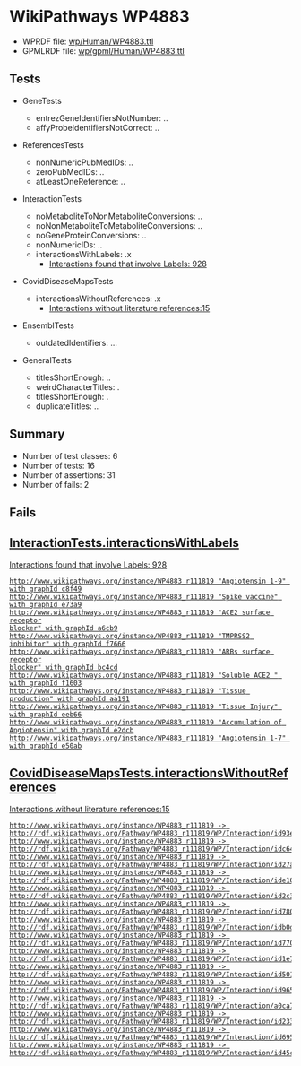 # WikiPathways WP4883

* WPRDF file: [wp/Human/WP4883.ttl](../wp/Human/WP4883.ttl)
* GPMLRDF file: [wp/gpml/Human/WP4883.ttl](../wp/gpml/Human/WP4883.ttl)

## Tests

* GeneTests
    * entrezGeneIdentifiersNotNumber: ..
    * affyProbeIdentifiersNotCorrect: ..

* ReferencesTests
    * nonNumericPubMedIDs: ..
    * zeroPubMedIDs: ..
    * atLeastOneReference: ..

* InteractionTests
    * noMetaboliteToNonMetaboliteConversions: ..
    * noNonMetaboliteToMetaboliteConversions: ..
    * noGeneProteinConversions: ..
    * nonNumericIDs: ..
    * interactionsWithLabels: .x
        * [Interactions found that involve Labels: 928](#d45d8cc6)

* CovidDiseaseMapsTests
    * interactionsWithoutReferences: .x
        * [Interactions without literature references:15](#2e295b42)

* EnsemblTests
    * outdatedIdentifiers: ...

* GeneralTests
    * titlesShortEnough: ..
    * weirdCharacterTitles: .
    * titlesShortEnough: .
    * duplicateTitles: ..

## Summary

* Number of test classes: 6
* Number of tests: 16
* Number of assertions: 31
* Number of fails: 2

## Fails

<a href="d45d8cc6" />

## InteractionTests.interactionsWithLabels

Interactions found that involve Labels: 928
```
http://www.wikipathways.org/instance/WP4883_r111819 "Angiotensin 1-9" with graphId c8f49
http://www.wikipathways.org/instance/WP4883_r111819 "Spike vaccine" with graphId e73a9
http://www.wikipathways.org/instance/WP4883_r111819 "ACE2 surface receptor
blocker" with graphId a6cb9
http://www.wikipathways.org/instance/WP4883_r111819 "TMPRSS2 inhibitor" with graphId f7666
http://www.wikipathways.org/instance/WP4883_r111819 "ARBs surface receptor
blocker" with graphId bc4cd
http://www.wikipathways.org/instance/WP4883_r111819 "Soluble ACE2 " with graphId f1603
http://www.wikipathways.org/instance/WP4883_r111819 "Tissue production" with graphId aa191
http://www.wikipathways.org/instance/WP4883_r111819 "Tissue Injury" with graphId eeb66
http://www.wikipathways.org/instance/WP4883_r111819 "Accumulation of Angiotensin" with graphId e2dcb
http://www.wikipathways.org/instance/WP4883_r111819 "Angiotensin 1-7" with graphId e50ab

```
<a href="2e295b42" />

## CovidDiseaseMapsTests.interactionsWithoutReferences

Interactions without literature references:15
```
http://www.wikipathways.org/instance/WP4883_r111819 -> http://rdf.wikipathways.org/Pathway/WP4883_r111819/WP/Interaction/id93eee6dc
http://www.wikipathways.org/instance/WP4883_r111819 -> http://rdf.wikipathways.org/Pathway/WP4883_r111819/WP/Interaction/idc649fb6a
http://www.wikipathways.org/instance/WP4883_r111819 -> http://rdf.wikipathways.org/Pathway/WP4883_r111819/WP/Interaction/id27ade87d
http://www.wikipathways.org/instance/WP4883_r111819 -> http://rdf.wikipathways.org/Pathway/WP4883_r111819/WP/Interaction/ide1074a15
http://www.wikipathways.org/instance/WP4883_r111819 -> http://rdf.wikipathways.org/Pathway/WP4883_r111819/WP/Interaction/id2c3a414b
http://www.wikipathways.org/instance/WP4883_r111819 -> http://rdf.wikipathways.org/Pathway/WP4883_r111819/WP/Interaction/id7806bdcd
http://www.wikipathways.org/instance/WP4883_r111819 -> http://rdf.wikipathways.org/Pathway/WP4883_r111819/WP/Interaction/idb0d71735
http://www.wikipathways.org/instance/WP4883_r111819 -> http://rdf.wikipathways.org/Pathway/WP4883_r111819/WP/Interaction/id770baa8e
http://www.wikipathways.org/instance/WP4883_r111819 -> http://rdf.wikipathways.org/Pathway/WP4883_r111819/WP/Interaction/id1e766a8
http://www.wikipathways.org/instance/WP4883_r111819 -> http://rdf.wikipathways.org/Pathway/WP4883_r111819/WP/Interaction/id501a4bdc
http://www.wikipathways.org/instance/WP4883_r111819 -> http://rdf.wikipathways.org/Pathway/WP4883_r111819/WP/Interaction/id965b8019
http://www.wikipathways.org/instance/WP4883_r111819 -> http://rdf.wikipathways.org/Pathway/WP4883_r111819/WP/Interaction/a0ca7
http://www.wikipathways.org/instance/WP4883_r111819 -> http://rdf.wikipathways.org/Pathway/WP4883_r111819/WP/Interaction/id2338925
http://www.wikipathways.org/instance/WP4883_r111819 -> http://rdf.wikipathways.org/Pathway/WP4883_r111819/WP/Interaction/id695320d0
http://www.wikipathways.org/instance/WP4883_r111819 -> http://rdf.wikipathways.org/Pathway/WP4883_r111819/WP/Interaction/id45cf6f5e

```
